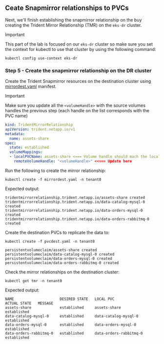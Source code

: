 ## Ceate Snapmirror relationships to PVCs
Next, we'll finish establishing the snapmirror relationship on the buy creating the Trident Mirror Relationship (TMR) on the `eks-dr` cluster. 

> [!IMPORTANT]
> This part of the lab is focused on our `eks-dr` cluster so make sure you set the context for kubectl to use that cluster by using the following command:
> ```shell
> kubectl config use-context eks-dr
> ```

### Step 5 - Create the snapmirror relationship on the DR cluster
Create the Trident Snapmirror resources on the destination cluster using [mirrordest.yaml](mirrordest.yaml) manifest. 
> [!IMPORTANT]
> Make sure you update all the `<volumeHandle>` with the source volumes handles the previous step (each handle on the list corresponds with the PVC name)
```yaml
kind: TridentMirrorRelationship
apiVersion: trident.netapp.io/v1
metadata:
  name: assets-share 
spec:
  state: established
  volumeMappings:
  - localPVCName: assets-share <=== Volume handle should mach the local PVC name
    remoteVolumeHandle: "<volumeHandle>" <<=== Update here
```
Run the following to create the mirror relationship:

```shell
kubectl create -f mirrordest.yaml -n tenant0
```
Expected output:
```shell
tridentmirrorrelationship.trident.netapp.io/assets-share created
tridentmirrorrelationship.trident.netapp.io/data-catalog-mysql-0 created
tridentmirrorrelationship.trident.netapp.io/data-orders-mysql-0 created
tridentmirrorrelationship.trident.netapp.io/data-orders-rabbitmq-0 created
```

Create the destination PVCs to replicate the data to:
```shell
kubectl create -f pvcdest.yaml -n tenant0
```
```shell
persistentvolumeclaim/assets-share created
persistentvolumeclaim/data-catalog-mysql-0 created
persistentvolumeclaim/data-orders-mysql-0 created
persistentvolumeclaim/data-orders-rabbitmq-0 created
```

Check the mirror relationships on the destination cluster:
```shell
kubectl get tmr -n tenant0
```
Expected output:
```shell
NAME                     DESIRED STATE   LOCAL PVC                ACTUAL STATE   MESSAGE
assets-share             established     assets-share             established    
data-catalog-mysql-0     established     data-catalog-mysql-0     established    
data-orders-mysql-0      established     data-orders-mysql-0      established    
data-orders-rabbitmq-0   established     data-orders-rabbitmq-0   established                    
```